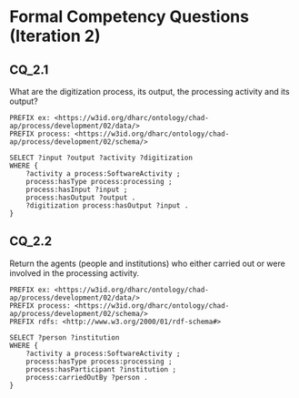 # Formal Competency Questions (Iteration 2)
## CQ_2.1
What are the digitization process, its output, the processing activity and its output?
```SPARQL
PREFIX ex: <https://w3id.org/dharc/ontology/chad-ap/process/development/02/data/>
PREFIX process: <https://w3id.org/dharc/ontology/chad-ap/process/development/02/schema/>

SELECT ?input ?output ?activity ?digitization
WHERE {
    ?activity a process:SoftwareActivity ;
    process:hasType process:processing ;
    process:hasInput ?input ;
    process:hasOutput ?output .
    ?digitization process:hasOutput ?input .
}
```
## CQ_2.2
Return the agents (people and institutions) who either carried out or were involved in the processing activity.
```SPARQL
PREFIX ex: <https://w3id.org/dharc/ontology/chad-ap/process/development/02/data/>
PREFIX process: <https://w3id.org/dharc/ontology/chad-ap/process/development/02/schema/>
PREFIX rdfs: <http://www.w3.org/2000/01/rdf-schema#>

SELECT ?person ?institution
WHERE {
    ?activity a process:SoftwareActivity ;
    process:hasType process:processing ;
    process:hasParticipant ?institution ;
    process:carriedOutBy ?person .
}
```